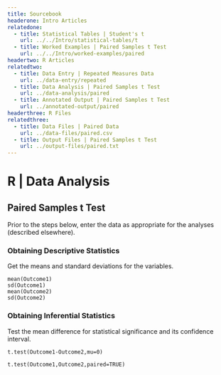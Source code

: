 ```yaml
---
title: Sourcebook
headerone: Intro Articles
relatedone:
  - title: Statistical Tables | Student's t
    url: ../../Intro/statistical-tables/t
  - title: Worked Examples | Paired Samples t Test
    url: ../../Intro/worked-examples/paired
headertwo: R Articles
relatedtwo:
  - title: Data Entry | Repeated Measures Data
    url: ../data-entry/repeated
  - title: Data Analysis | Paired Samples t Test
    url: ../data-analysis/paired
  - title: Annotated Output | Paired Samples t Test
    url: ../annotated-output/paired
headerthree: R Files
relatedthree:
  - title: Data Files | Paired Data
    url: ../data-files/paired.csv
  - title: Output Files | Paired Samples t Test
    url: ../output-files/paired.txt
---
```


# R | Data Analysis

## Paired Samples t Test

Prior to the steps below, enter the data as appropriate for the analyses (described elsewhere).

### Obtaining Descriptive Statistics

Get the means and standard deviations for the variables.

```{r}
mean(Outcome1)
sd(Outcome1)
mean(Outcome2)
sd(Outcome2)
```

### Obtaining Inferential Statistics

Test the mean difference for statistical significance and its confidence interval.

```{r}
t.test(Outcome1-Outcome2,mu=0)
```

```{r}
t.test(Outcome1,Outcome2,paired=TRUE)
```
